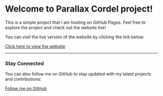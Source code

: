 # Welcome to Parallax Cordel project!

This is a simple project that I am hosting on GitHub Pages. Feel free to explore the project and check out the website live!

You can visit the live version of the website by clicking the link below:

[Click here to view the website](https://hteixeira-dev.github.io/project-cordel)

---

### Stay Connected

You can also follow me on GitHub to stay updated with my latest projects and contributions:

[Follow me on GitHub](https://github.com/hteixeira-dev)
